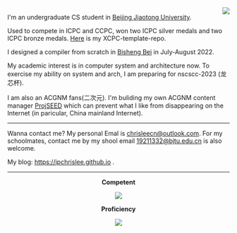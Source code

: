 <img align='right' src="https://github-readme-stats.vercel.app/api?username=ipChrisLee&hide_border=true&show_icons=true&theme=dark">

I'm an undergraduate CS student in [Beijing Jiaotong University](https://www.bjtu.edu.cn).

Used to compete in ICPC and CCPC, won two ICPC silver medals and two ICPC bronze medals. [Here](https://github.com/ipChrisLee/ipLee-XCPC-Template) is my XCPC-template-repo.

I designed a compiler from scratch in [Bisheng Bei](https://os.educg.net/#/index?name=2022%E5%85%A8%E5%9B%BD%E5%A4%A7%E5%AD%A6%E7%94%9F%E8%AE%A1%E7%AE%97%E6%9C%BA%E7%B3%BB%E7%BB%9F%E8%83%BD%E5%8A%9B%E5%A4%A7%E8%B5%9B%E7%BC%96%E8%AF%91%E7%B3%BB%E7%BB%9F%E8%AE%BE%E8%AE%A1%E8%B5%9B&index=1&img=0) in July-August 2022.

My academic interest is in computer system and architecture now. To exercise my ability on system and arch, I am preparing for nscscc-2023 (龙芯杯).

I am also an ACGNM fans(二次元). I'm buliding my own ACGNM content manager [ProjSEED](https://github.com/ProjSEED-dev) which can prevent what I like from disappearing on the Internet (in paricular, China mainland Internet).

---

Wanna contact me? My personal Emal is [chrisleecn@outlook.com](mailto:chrisleecn@outlook.com). For my schoolmates, contact me by my shool email [19211332@bjtu.edu.cn](mailto:19211332@bjtu.edu.cn) is also welcome.

My blog: https://ipchrislee.github.io .

---

<p align="center"> 
<strong> Competent </strong>
</p>
<p align="center">
  <a href="https://skillicons.dev">
    <img src="https://skillicons.dev/icons?i=cpp,c,md,py,vim" />
  </a>
</p>
<p align="center"> 
<strong> Proficiency </strong>
</p>
<p align="center">
  <a href="https://skillicons.dev">
    <img src="https://skillicons.dev/icons?i=linux,rust,cmake,docker,git,scala,html,js,kotlin,latex,matlab,mysql,raspberrypi,react" />
  </a>
</p>

<!-- Novice Proficiency Competent Proficient Expert -->

